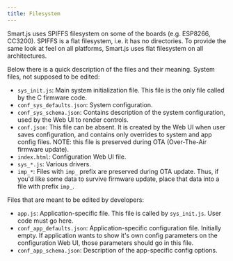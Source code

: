```yaml
---
title: Filesystem
---
```


Smart.js uses SPIFFS filesystem on some of the boards (e.g. ESP8266, CC3200).
SPIFFS is a flat filesystem, i.e. it has no directories. To provide the same
look at feel on all platforms, Smart.js uses flat filesystem on all
architectures.

Below there is a quick description of the files and their meaning.  System
files, not supposed to be edited:

- `sys_init.js`: Main system initialization file. This file is the only file
  called by the C firmware code.
- `conf_sys_defaults.json`: System configuration.
- `conf_sys_schema.json`: Contains description of the system configuration,
  used by the Web UI to render controls.
- `conf.json`: This file can be absent. It is created by the Web UI when user
  saves configuration, and contains only overrides to system and app config
  files.  NOTE: this file is preserved during OTA (Over-The-Air firmware
  update).
- `index.html`: Configuration Web UI file.
- `sys_*.js`: Various drivers.
- `imp_*`: Files with `imp_` prefix are preserved during OTA update. Thus, if
  you'd like some data to survive firmware update, place that data into a file
  with prefix `imp_`.

Files that are meant to be edited by developers:

- `app.js`: Application-specific file. This file is called by `sys_init.js`.
  User code must go here.
- `conf_app_defaults.json`: Application-specific configuration file. Initially
  empty.  If application wants to show it's own config parameters on the
  configuration Web UI, those parameters should go in this file.
- `conf_app_schema.json`: Description of the app-specific config options.
